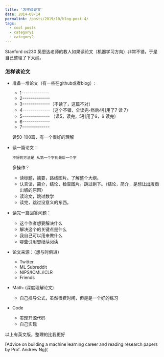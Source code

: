 ```yaml
---
title: '怎样读论文'
date: 2014-08-14
permalink: /posts/2019/10/blog-post-4/
tags:
  - cool posts
  - category1
  - category2
---
```


Stanford cs230 吴恩达老师的教人如果读论文（机器学习方向）非常不错，于是自己整理了下大纲。

### 怎样读论文

- 准备一堆论文（有一些在github或者blog）: 

  - 1--------------
  - 2--------------
  - 3--------------（不读了，这篇不对）
  - 4--------------（这个不错，全读完-然后4引用了7 读 7）
  - 5-------------- （读5，读完，5引用了6，6 读完）
  - 6--------------
  - 7--------------

  读50-100篇，有一个很好的理解

- 读一篇论文：

  `不好的方法是 从第一个字到最后一个字`

  多操作？

  - 读标题，摘要，路线图片。了解整个大纲。
  - 认真读，简介，结论，检查图片。跳过剩下。（结论，简介，是想让出版商出版的原因）
  - 读论文，跳过数学
  - 读完，跳过没意义的东西。

- 读完一篇回答问题：
  - 这个作者想要解决什么
  - 解决这个的关键点是什么
  - 我自己可以用来做什么
  - 哪些引用想继续阅读

- 论文来源：（想与时俱进）
  - Twitter      
  - ML Subreddit
  - NIPS/ICML/ICLR
  - Friends

- Math: (深度理解论文)
  - 自己推导公式，虽然很费时间，但是是一个好的练习

- Code
  - 实现开源代码
  - 自己实现



以上有英文版，整理的比我更好

[Advice on building a machine learning career and reading research papers by Prof. Andrew Ng](